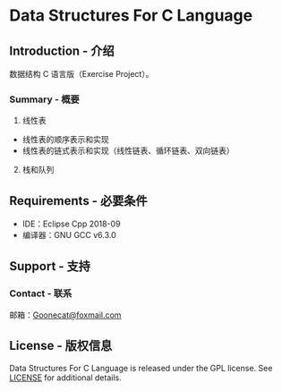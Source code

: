 # Data Structures For C Language
## Introduction - 介绍
数据结构 C 语言版（Exercise Project）。

### Summary - 概要
1. 线性表
- 线性表的顺序表示和实现
- 线性表的链式表示和实现（线性链表、循环链表、双向链表）

2. 栈和队列

## Requirements - 必要条件
- IDE：Eclipse Cpp 2018-09
- 编译器：GNU GCC v6.3.0

## Support - 支持
### Contact - 联系
邮箱：Goonecat@foxmail.com

## License - 版权信息
Data Structures For C Language is released under the GPL license. See [LICENSE](https://github.com/Marlous/Data-Structures-For-C-Language/blob/master/LICENSE) for additional details.